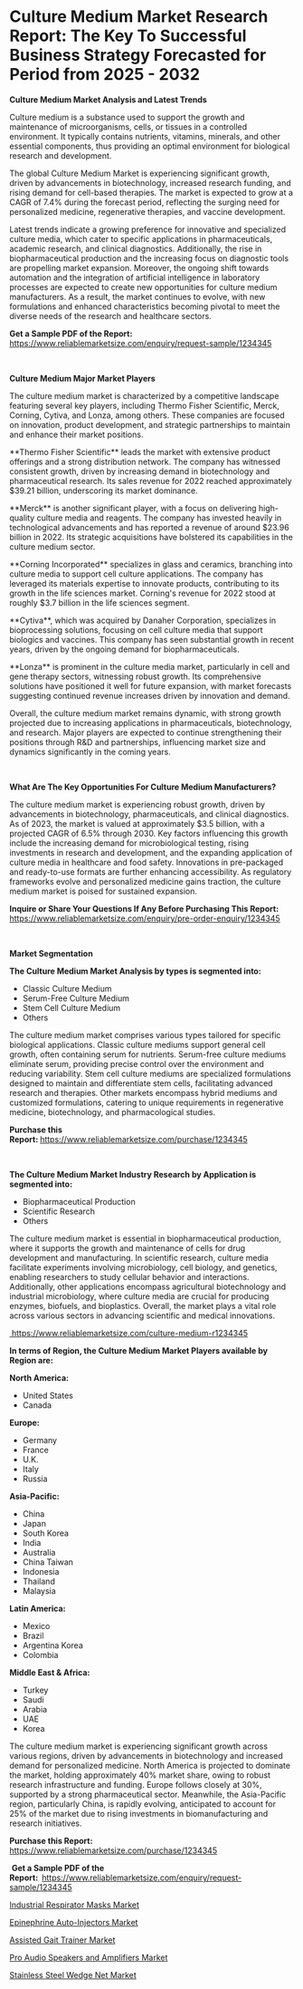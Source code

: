 <p><h1>Culture Medium Market Research Report: The Key To Successful Business Strategy Forecasted for Period from 2025 - 2032</h1></p><p><strong>Culture Medium Market Analysis and Latest Trends</strong></p>
<p><p>Culture medium is a substance used to support the growth and maintenance of microorganisms, cells, or tissues in a controlled environment. It typically contains nutrients, vitamins, minerals, and other essential components, thus providing an optimal environment for biological research and development. </p><p>The global Culture Medium Market is experiencing significant growth, driven by advancements in biotechnology, increased research funding, and rising demand for cell-based therapies. The market is expected to grow at a CAGR of 7.4% during the forecast period, reflecting the surging need for personalized medicine, regenerative therapies, and vaccine development. </p><p>Latest trends indicate a growing preference for innovative and specialized culture media, which cater to specific applications in pharmaceuticals, academic research, and clinical diagnostics. Additionally, the rise in biopharmaceutical production and the increasing focus on diagnostic tools are propelling market expansion. Moreover, the ongoing shift towards automation and the integration of artificial intelligence in laboratory processes are expected to create new opportunities for culture medium manufacturers. As a result, the market continues to evolve, with new formulations and enhanced characteristics becoming pivotal to meet the diverse needs of the research and healthcare sectors.</p></p>
<p><strong>Get a Sample PDF of the Report:&nbsp;</strong> <a href="https://www.reliablemarketsize.com/enquiry/request-sample/1234345?utm_campaign=2005&utm_medium=2&utm_source=Github&utm_content=ia&utm_term=25032025&utm_id=culture-medium">https://www.reliablemarketsize.com/enquiry/request-sample/1234345</a></p>
<p>&nbsp;</p>
<p><strong>Culture Medium Major Market Players</strong></p>
<p><p>The culture medium market is characterized by a competitive landscape featuring several key players, including Thermo Fisher Scientific, Merck, Corning, Cytiva, and Lonza, among others. These companies are focused on innovation, product development, and strategic partnerships to maintain and enhance their market positions.</p><p>**Thermo Fisher Scientific** leads the market with extensive product offerings and a strong distribution network. The company has witnessed consistent growth, driven by increasing demand in biotechnology and pharmaceutical research. Its sales revenue for 2022 reached approximately $39.21 billion, underscoring its market dominance.</p><p>**Merck** is another significant player, with a focus on delivering high-quality culture media and reagents. The company has invested heavily in technological advancements and has reported a revenue of around $23.96 billion in 2022. Its strategic acquisitions have bolstered its capabilities in the culture medium sector.</p><p>**Corning Incorporated** specializes in glass and ceramics, branching into culture media to support cell culture applications. The company has leveraged its materials expertise to innovate products, contributing to its growth in the life sciences market. Corning's revenue for 2022 stood at roughly $3.7 billion in the life sciences segment.</p><p>**Cytiva**, which was acquired by Danaher Corporation, specializes in bioprocessing solutions, focusing on cell culture media that support biologics and vaccines. This company has seen substantial growth in recent years, driven by the ongoing demand for biopharmaceuticals.</p><p>**Lonza** is prominent in the culture media market, particularly in cell and gene therapy sectors, witnessing robust growth. Its comprehensive solutions have positioned it well for future expansion, with market forecasts suggesting continued revenue increases driven by innovation and demand.</p><p>Overall, the culture medium market remains dynamic, with strong growth projected due to increasing applications in pharmaceuticals, biotechnology, and research. Major players are expected to continue strengthening their positions through R&D and partnerships, influencing market size and dynamics significantly in the coming years.</p></p>
<p>&nbsp;</p>
<p><strong>What Are The Key Opportunities For Culture Medium Manufacturers?</strong></p>
<p><p>The culture medium market is experiencing robust growth, driven by advancements in biotechnology, pharmaceuticals, and clinical diagnostics. As of 2023, the market is valued at approximately $3.5 billion, with a projected CAGR of 6.5% through 2030. Key factors influencing this growth include the increasing demand for microbiological testing, rising investments in research and development, and the expanding application of culture media in healthcare and food safety. Innovations in pre-packaged and ready-to-use formats are further enhancing accessibility. As regulatory frameworks evolve and personalized medicine gains traction, the culture medium market is poised for sustained expansion.</p></p>
<p><strong>Inquire or Share Your Questions If Any Before Purchasing This Report:</strong> <a href="https://www.reliablemarketsize.com/enquiry/pre-order-enquiry/1234345?utm_campaign=2005&utm_medium=2&utm_source=Github&utm_content=ia&utm_term=25032025&utm_id=culture-medium">https://www.reliablemarketsize.com/enquiry/pre-order-enquiry/1234345</a></p>
<p>&nbsp;</p>
<p><strong>Market Segmentation</strong></p>
<p><strong>The Culture Medium Market Analysis by types is segmented into:</strong></p>
<p><ul><li>Classic Culture Medium</li><li>Serum-Free Culture Medium</li><li>Stem Cell Culture Medium</li><li>Others</li></ul></p>
<p><p>The culture medium market comprises various types tailored for specific biological applications. Classic culture mediums support general cell growth, often containing serum for nutrients. Serum-free culture mediums eliminate serum, providing precise control over the environment and reducing variability. Stem cell culture mediums are specialized formulations designed to maintain and differentiate stem cells, facilitating advanced research and therapies. Other markets encompass hybrid mediums and customized formulations, catering to unique requirements in regenerative medicine, biotechnology, and pharmacological studies.</p></p>
<p><strong>Purchase this Report:&nbsp;</strong><a href="https://www.reliablemarketsize.com/purchase/1234345?utm_campaign=2005&utm_medium=2&utm_source=Github&utm_content=ia&utm_term=25032025&utm_id=culture-medium">https://www.reliablemarketsize.com/purchase/1234345</a></p>
<p>&nbsp;</p>
<p><strong>The Culture Medium Market Industry Research by Application is segmented into:</strong></p>
<p><ul><li>Biopharmaceutical Production</li><li>Scientific Research</li><li>Others</li></ul></p>
<p><p>The culture medium market is essential in biopharmaceutical production, where it supports the growth and maintenance of cells for drug development and manufacturing. In scientific research, culture media facilitate experiments involving microbiology, cell biology, and genetics, enabling researchers to study cellular behavior and interactions. Additionally, other applications encompass agricultural biotechnology and industrial microbiology, where culture media are crucial for producing enzymes, biofuels, and bioplastics. Overall, the market plays a vital role across various sectors in advancing scientific and medical innovations.</p></p>
<p><a href="https://www.reliablemarketsize.com/culture-medium-r1234345?utm_campaign=2005&utm_medium=2&utm_source=Github&utm_content=ia&utm_term=25032025&utm_id=culture-medium">&nbsp;https://www.reliablemarketsize.com/culture-medium-r1234345</a></p>
<p><strong>In terms of Region, the Culture Medium Market Players available by Region are:</strong></p>
<p>
    <p> <strong> North America: </strong>
        <ul>
            <li>United States</li>
            <li>Canada</li>
        </ul>
        </p> 
    <p> <strong> Europe: </strong>
        <ul>
            <li>Germany</li>
            <li>France</li>
            <li>U.K.</li>
            <li>Italy</li>
            <li>Russia</li>
        </ul>
        </p> 
    <p> <strong> Asia-Pacific: </strong>
        <ul>
            <li>China</li>
            <li>Japan</li>
            <li>South Korea</li>
            <li>India</li>
            <li>Australia</li>
            <li>China Taiwan</li>
            <li>Indonesia</li>
            <li>Thailand</li>
            <li>Malaysia</li>
        </ul>
        </p> 
    <p> <strong> Latin America: </strong>
        <ul>
            <li>Mexico</li>
            <li>Brazil</li>
            <li>Argentina Korea</li>
            <li>Colombia</li>
        </ul>
        </p> 
    <p> <strong> Middle East & Africa: </strong>
        <ul>
            <li>Turkey</li>
            <li>Saudi</li>
            <li>Arabia</li>
            <li>UAE</li>
            <li>Korea</li>
        </ul>
    </p>
    </p>
<p><p>The culture medium market is experiencing significant growth across various regions, driven by advancements in biotechnology and increased demand for personalized medicine. North America is projected to dominate the market, holding approximately 40% market share, owing to robust research infrastructure and funding. Europe follows closely at 30%, supported by a strong pharmaceutical sector. Meanwhile, the Asia-Pacific region, particularly China, is rapidly evolving, anticipated to account for 25% of the market due to rising investments in biomanufacturing and research initiatives.</p></p>
<p><strong>Purchase this Report: </strong><a href="https://www.reliablemarketsize.com/purchase/1234345?utm_campaign=2005&utm_medium=2&utm_source=Github&utm_content=ia&utm_term=25032025&utm_id=culture-medium">https://www.reliablemarketsize.com/purchase/1234345</a></p>
<p>&nbsp;<strong>Get a Sample PDF of the Report:&nbsp;&nbsp;</strong><a href="https://www.reliablemarketsize.com/enquiry/request-sample/1234345?utm_campaign=2005&utm_medium=2&utm_source=Github&utm_content=ia&utm_term=25032025&utm_id=culture-medium">https://www.reliablemarketsize.com/enquiry/request-sample/1234345</a></p>
<p><strong></strong></p>
<p><p><a href="https://github.com/gogashopkewy/Market-Research-Report-List-1/blob/main/industrial-respirator-masks-market.md?utm_campaign=2005&utm_medium=2&utm_source=Github&utm_content=ia&utm_term=25032025&utm_id=culture-medium">Industrial Respirator Masks Market</a></p><p><a href="https://github.com/lylyparadise/Market-Research-Report-List-6/blob/main/epinephrine-auto-injectors-market.md?utm_campaign=2005&utm_medium=2&utm_source=Github&utm_content=ia&utm_term=25032025&utm_id=culture-medium">Epinephrine Auto-Injectors Market</a></p><p><a href="https://github.com/kohushamudo3/Market-Research-Report-List-1/blob/main/assisted-gait-trainer-market.md?utm_campaign=2005&utm_medium=2&utm_source=Github&utm_content=ia&utm_term=25032025&utm_id=culture-medium">Assisted Gait Trainer Market</a></p><p><a href="https://github.com/eskelimaksic/Market-Research-Report-List-1/blob/main/pro-audio-speakers-and-amplifiers-market.md?utm_campaign=2005&utm_medium=2&utm_source=Github&utm_content=ia&utm_term=25032025&utm_id=culture-medium">Pro Audio Speakers and Amplifiers Market</a></p><p><a href="https://github.com/myrieronays5/Market-Research-Report-List-1/blob/main/stainless-steel-wedge-net-market.md?utm_campaign=2005&utm_medium=2&utm_source=Github&utm_content=ia&utm_term=25032025&utm_id=culture-medium">Stainless Steel Wedge Net Market</a></p></p>